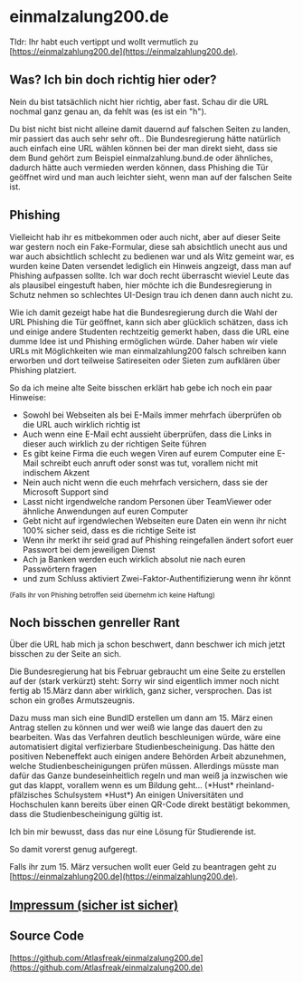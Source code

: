 # einmalzalung200.de
Tldr: Ihr habt euch vertippt und wollt vermutlich zu [https://einmalzahlung200.de](https://einmalzahlung200.de).

## Was? Ich bin doch richtig hier oder?

Nein du bist tatsächlich nicht hier richtig, aber fast. Schau dir die URL nochmal ganz genau an, da fehlt was (es ist ein "h").

Du bist nicht bist nicht alleine damit dauernd auf falschen Seiten zu landen, mir passiert das auch sehr sehr oft..
Die Bundesregierung hätte natürlich auch einfach eine URL wählen können bei der man direkt sieht, dass sie dem Bund gehört zum Beispiel einmalzahlung.bund.de oder ähnliches, dadurch hätte auch vermieden werden können, dass Phishing die Tür geöffnet wird und man auch leichter sieht, wenn man auf der falschen Seite ist.

## Phishing

Vielleicht hab ihr es mitbekommen oder auch nicht, aber auf dieser Seite war gestern noch ein Fake-Formular, diese sah absichtlich unecht aus und war auch absichtlich schlecht zu bedienen war und als Witz gemeint war, es wurden keine Daten versendet lediglich ein Hinweis angzeigt, dass man auf Phishing aufpassen sollte.
Ich war doch recht überrascht wieviel Leute das als plausibel eingestuft haben, hier möchte ich die Bundesregierung in Schutz nehmen so schlechtes UI-Design trau ich denen dann auch nicht zu.

Wie ich damit gezeigt habe hat die Bundesregierung durch die Wahl der URL Phishing die Tür geöffnet, kann sich aber glücklich schätzen, dass ich und einige andere Studenten rechtzeitig gemerkt haben, dass die URL eine dumme Idee ist und Phishing ermöglichen würde.
Daher haben wir viele URLs mit Möglichkeiten wie man einmalzahlung200 falsch schreiben kann erworben und dort teilweise Satireseiten oder Sieten zum aufklären über Phishing platziert.

So da ich meine alte Seite bisschen erklärt hab gebe ich noch ein paar Hinweise:
 - Sowohl bei Webseiten als bei E-Mails immer mehrfach überprüfen ob die URL auch wirklich richtig ist
 - Auch wenn eine E-Mail echt aussieht überprüfen, dass die Links in dieser auch wirklich zu der richtigen Seite führen
 - Es gibt keine Firma die euch wegen Viren auf eurem Computer eine E-Mail schreibt euch anruft oder sonst was tut, vorallem nicht mit indischem Akzent
 - Nein auch nicht wenn die euch mehrfach versichern, dass sie der Microsoft Support sind
 - Lasst nicht irgendwelche random Personen über TeamViewer oder ähnliche Anwendungen auf euren Computer
 - Gebt nicht auf irgendwlechen Webseiten eure Daten ein wenn ihr nicht 100% sicher seid, dass es die richtige Seite ist
 - Wenn ihr merkt ihr seid grad auf Phishing reingefallen ändert sofort euer Passwort bei dem jeweiligen Dienst
 - Ach ja Banken werden euch wirklich absolut nie nach euren Passwörtern fragen
 - und zum Schluss aktiviert Zwei-Faktor-Authentifizierung wenn ihr könnt
 
<sub>(Falls ihr von Phishing betroffen seid übernehm ich keine Haftung)</sub>

## Noch bisschen genreller Rant

Über die URL hab mich ja schon beschwert, dann beschwer ich mich jetzt bisschen zu der Seite an sich.

Die Bundesregierung hat bis Februar gebraucht um eine Seite zu erstellen auf der (stark verkürzt) steht: Sorry wir sind eigentlich immer noch nicht fertig ab 15.März dann aber wirklich, ganz sicher, versprochen.
Das ist schon ein großes Armutszeugnis.

Dazu muss man sich eine BundID erstellen um dann am 15. März einen Antrag stellen zu können und wer weiß wie lange das dauert den zu bearbeiten.
Was das Verfahren deutlich beschleunigen würde, wäre eine automatisiert digital verfizierbare Studienbescheinigung.
Das hätte den positiven Nebeneffekt auch einigen andere Behörden Arbeit abzunehmen, welche Studienbescheinigungen prüfen müssen.
Allerdings müsste man dafür das Ganze bundeseinheitlich regeln und man weiß ja inzwischen wie gut das klappt, vorallem wenn es um Bildung geht... (\*Hust\* rheinland-pfälzisches Schulsystem \*Hust\*)
An einigen Universitäten und Hochschulen kann bereits über einen QR-Code direkt bestätigt bekommen, dass die Studienbescheinigung gültig ist.

Ich bin mir bewusst, dass das nur eine Lösung für Studierende ist.

So damit vorerst genug aufgeregt.

Falls ihr zum 15. März versuchen wollt euer Geld zu beantragen geht zu [https://einmalzahlung200.de](https://einmalzahlung200.de).

## [Impressum (sicher ist sicher)](#)

## Source Code

[https://github.com/Atlasfreak/einmalzalung200.de](https://github.com/Atlasfreak/einmalzalung200.de)
